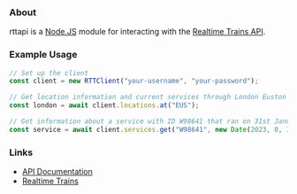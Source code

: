 ### About
rttapi is a [Node.JS](https://nodejs.org/) module for interacting with the [Realtime Trains API](https://api.rtt.io/).

### Example Usage
```js
// Set up the client
const client = new RTTClient("your-username", "your-password");

// Get location information and current services through London Euston
const london = await client.locations.at("EUS");

// Get information about a service with ID W98641 that ran on 31st January 2023
const service = await client.services.get("W98641", new Date(2023, 0, 31))
```

### Links
- [API Documentation](https://www.realtimetrains.co.uk/about/developer/pull/docs/)
- [Realtime Trains](https://www.realtimetrains.co.uk/)